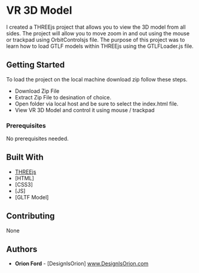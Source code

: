 # VR 3D Model

I created a THREEjs project that allows you to view the 3D model from all sides. The project will allow you to move zoom in and out using the mouse or trackpad using OrbitControlsjs file. The purpose of this project was to learn how to load GTLF models within THREEjs using the GTLFLoader.js file. 

## Getting Started

To load the project on the local machine download zip follow these steps.
 - Download Zip File
 - Extract Zip File to desination of choice.
 - Open folder via local host and be sure to select the index.html file.
 - View VR 3D Model and control it using mouse / trackpad

### Prerequisites

No prerequisites needed.



## Built With

* [THREEjs](http://www.threejs.org) 
* [HTML]
* [CSS3]
* [JS]
* [GLTF Model]

## Contributing

None



## Authors

* **Orion Ford** - [DesignIsOrion] www.DesignIsOrion.com
